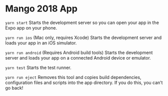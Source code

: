   # Mango 2018 App
  
  `yarn start`
    Starts the development server so you can open your app in the Expo
    app on your phone.

  `yarn run ios`
    (Mac only, requires Xcode)
    Starts the development server and loads your app in an iOS simulator.

  `yarn run android`
    (Requires Android build tools)
    Starts the development server and loads your app on a connected Android
    device or emulator.

  `yarn test`
    Starts the test runner.

  `yarn run eject`
    Removes this tool and copies build dependencies, configuration files
    and scripts into the app directory. If you do this, you can’t go back!